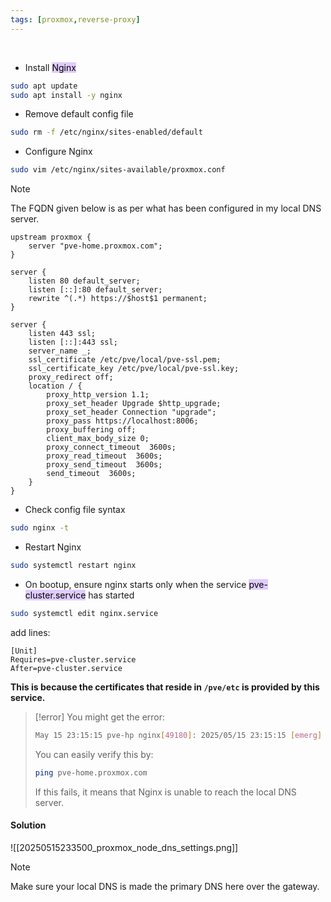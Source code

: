 ```yaml
---
tags: [proxmox,reverse-proxy]
---
```


</br>

- Install <mark style="background: #D2B3FFA6;">Nginx</mark>
```bash ln:False
sudo apt update
sudo apt install -y nginx
```

- Remove default config file
```bash ln:False
sudo rm -f /etc/nginx/sites-enabled/default
```

- Configure Nginx
```bash ln:False
sudo vim /etc/nginx/sites-available/proxmox.conf
```

> [!note] 
> The FQDN given below is as per what has been configured in my local DNS server.

```text
upstream proxmox {
    server "pve-home.proxmox.com";
}
 
server {
    listen 80 default_server;
    listen [::]:80 default_server;
    rewrite ^(.*) https://$host$1 permanent;
}
 
server {
    listen 443 ssl;
    listen [::]:443 ssl;
    server_name _;
    ssl_certificate /etc/pve/local/pve-ssl.pem;
    ssl_certificate_key /etc/pve/local/pve-ssl.key;
    proxy_redirect off;
    location / {
        proxy_http_version 1.1;
        proxy_set_header Upgrade $http_upgrade;
        proxy_set_header Connection "upgrade";
        proxy_pass https://localhost:8006;
        proxy_buffering off;
        client_max_body_size 0;
        proxy_connect_timeout  3600s;
        proxy_read_timeout  3600s;
        proxy_send_timeout  3600s;
        send_timeout  3600s;
    }
}
```

- Check config file syntax
```bash ln:False
sudo nginx -t
```

- Restart Nginx
```bash ln:False
sudo systemctl restart nginx
```

- On bootup, ensure nginx starts only when the service <mark style="background: #D2B3FFA6;">pve-cluster.service</mark> has started
```bash ln:False
sudo systemctl edit nginx.service
```
add lines:
```text
[Unit]
Requires=pve-cluster.service
After=pve-cluster.service
```

**This is because the certificates that reside in `/pve/etc` is provided by this service.**

> [!error] 
> You might get the error:
> ```bash ln:False
> May 15 23:15:15 pve-hp nginx[49180]: 2025/05/15 23:15:15 [emerg] 49180#49180: host not found in upstream "pve-home.proxmox.com" in /etc/nginx/sites-enabled/proxmox.conf:LiBarChart2
> ```
> 
> You can easily verify this by:
> ```bash ln:False
> ping pve-home.proxmox.com
> ```
> 
> If this fails, it means that Nginx is unable to reach the local DNS server.

#### Solution

![[20250515233500_proxmox_node_dns_settings.png]]

> [!note] 
> Make sure your local DNS is made the primary DNS here over the gateway.